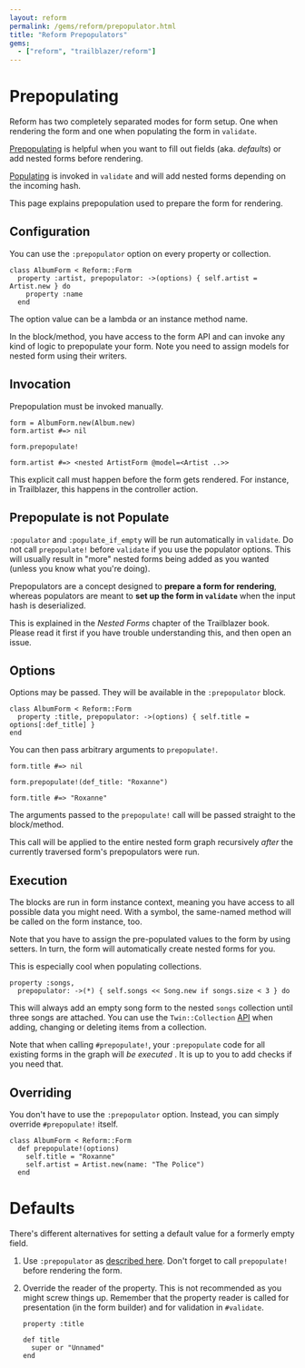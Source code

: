 ```yaml
---
layout: reform
permalink: /gems/reform/prepopulator.html
title: "Reform Prepopulators"
gems:
  - ["reform", "trailblazer/reform"]
---
```


# Prepopulating

Reform has two completely separated modes for form setup. One when rendering the form and one when populating the form in `validate`.

[Prepopulating](/gems/reform/prepopulator.html) is helpful when you want to fill out fields (aka. _defaults_) or add nested forms before rendering.

[Populating](/gems/reform/populators.html) is invoked in `validate` and will add nested forms depending on the incoming hash.

This page explains prepopulation used to prepare the form for rendering.

## Configuration

You can use the `:prepopulator` option on every property or collection.

    class AlbumForm < Reform::Form
      property :artist, prepopulator: ->(options) { self.artist = Artist.new } do
        property :name
      end


The option value can be a lambda or an instance method name.

In the block/method, you have access to the form API and can invoke any kind of logic to prepopulate your form. Note you need to assign models for nested form using their writers.


## Invocation

Prepopulation must be invoked manually.


    form = AlbumForm.new(Album.new)
    form.artist #=> nil

    form.prepopulate!

    form.artist #=> <nested ArtistForm @model=<Artist ..>>


This explicit call must happen before the form gets rendered. For instance, in Trailblazer, this happens in the controller action.


## Prepopulate is not Populate

`:populator` and `:populate_if_empty` will be run automatically in `validate`. Do not call `prepopulate!` before `validate` if you use the populator options. This will usually result in "more" nested forms being added as you wanted (unless you know what you're doing).

Prepopulators are a concept designed to **prepare a form for rendering**, whereas populators are meant to **set up the form in `validate`** when the input hash is deserialized.

This is explained in the _Nested Forms_ chapter of the Trailblazer book. Please read it first if you have trouble understanding this, and then open an issue.

## Options

Options may be passed. They will be available in the `:prepopulator` block.


    class AlbumForm < Reform::Form
      property :title, prepopulator: ->(options) { self.title = options[:def_title] }
    end


You can then pass arbitrary arguments to `prepopulate!`.


    form.title #=> nil

    form.prepopulate!(def_title: "Roxanne")

    form.title #=> "Roxanne"


The arguments passed to the `prepopulate!` call will be passed straight to the block/method.


This call will be applied to the entire nested form graph recursively _after_ the currently traversed form's prepopulators were run.


## Execution

The blocks are run in form instance context, meaning you have access to all possible data you might need. With a symbol, the same-named method will be called on the form instance, too.

Note that you have to assign the pre-populated values to the form by using setters. In turn, the form will automatically create nested forms for you.

This is especially cool when populating collections.


    property :songs,
      prepopulator: ->(*) { self.songs << Song.new if songs.size < 3 } do


This will always add an empty song form to the nested `songs` collection until three songs are attached. You can use the `Twin::Collection` [API](/gems/disposable/collection.html) when adding, changing or deleting items from a collection.

Note that when calling `#prepopulate!`, your `:prepopulate` code for all existing forms in the graph will _be executed_ . It is up to you to add checks if you need that.

## Overriding

You don't have to use the `:prepopulator` option. Instead, you can simply override `#prepopulate!` itself.


    class AlbumForm < Reform::Form
      def prepopulate!(options)
        self.title = "Roxanne"
        self.artist = Artist.new(name: "The Police")
      end



# Defaults

There's different alternatives for setting a default value for a formerly empty field.

 1. Use `:prepopulator` as [described here](#configuration). Don't forget to call `prepopulate!` before rendering the form.
 2. Override the reader of the property. This is not recommended as you might screw things up. Remember that the property reader is called for presentation (in the form builder) and for validation in `#validate`.

        property :title

        def title
          super or "Unnamed"
        end

